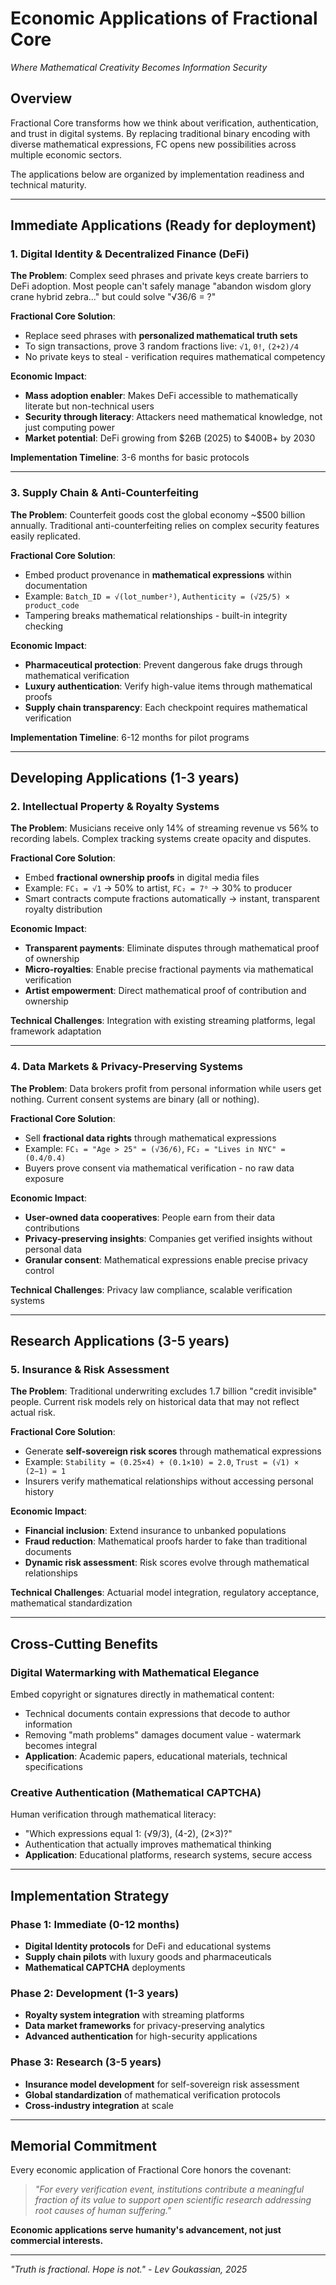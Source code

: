 # Economic Applications of Fractional Core

*Where Mathematical Creativity Becomes Information Security*

## Overview

Fractional Core transforms how we think about verification, authentication, and trust in digital systems. By replacing traditional binary encoding with diverse mathematical expressions, FC opens new possibilities across multiple economic sectors.

The applications below are organized by implementation readiness and technical maturity.

---

## **Immediate Applications** (Ready for deployment)

### 1. Digital Identity & Decentralized Finance (DeFi)

**The Problem**: Complex seed phrases and private keys create barriers to DeFi adoption. Most people can't safely manage "abandon wisdom glory crane hybrid zebra..." but could solve "√36/6 = ?"

**Fractional Core Solution**:
- Replace seed phrases with **personalized mathematical truth sets**
- To sign transactions, prove 3 random fractions live: `√1`, `0!`, `(2+2)/4`
- No private keys to steal - verification requires mathematical competency

**Economic Impact**:
- **Mass adoption enabler**: Makes DeFi accessible to mathematically literate but non-technical users
- **Security through literacy**: Attackers need mathematical knowledge, not just computing power
- **Market potential**: DeFi growing from $26B (2025) to $400B+ by 2030

**Implementation Timeline**: 3-6 months for basic protocols

---

### 3. Supply Chain & Anti-Counterfeiting

**The Problem**: Counterfeit goods cost the global economy ~$500 billion annually. Traditional anti-counterfeiting relies on complex security features easily replicated.

**Fractional Core Solution**:
- Embed product provenance in **mathematical expressions** within documentation
- Example: `Batch_ID = √(lot_number²)`, `Authenticity = (√25/5) × product_code`
- Tampering breaks mathematical relationships - built-in integrity checking

**Economic Impact**:
- **Pharmaceutical protection**: Prevent dangerous fake drugs through mathematical verification
- **Luxury authentication**: Verify high-value items through mathematical proofs
- **Supply chain transparency**: Each checkpoint requires mathematical verification

**Implementation Timeline**: 6-12 months for pilot programs

---

## **Developing Applications** (1-3 years)

### 2. Intellectual Property & Royalty Systems

**The Problem**: Musicians receive only 14% of streaming revenue vs 56% to recording labels. Complex tracking systems create opacity and disputes.

**Fractional Core Solution**:
- Embed **fractional ownership proofs** in digital media files
- Example: `FC₁ = √1` → 50% to artist, `FC₂ = 7⁰` → 30% to producer
- Smart contracts compute fractions automatically → instant, transparent royalty distribution

**Economic Impact**:
- **Transparent payments**: Eliminate disputes through mathematical proof of ownership
- **Micro-royalties**: Enable precise fractional payments via mathematical verification
- **Artist empowerment**: Direct mathematical proof of contribution and ownership

**Technical Challenges**: Integration with existing streaming platforms, legal framework adaptation

---

### 4. Data Markets & Privacy-Preserving Systems

**The Problem**: Data brokers profit from personal information while users get nothing. Current consent systems are binary (all or nothing).

**Fractional Core Solution**:
- Sell **fractional data rights** through mathematical expressions
- Example: `FC₁ = "Age > 25" = (√36/6)`, `FC₂ = "Lives in NYC" = (0.4/0.4)`
- Buyers prove consent via mathematical verification - no raw data exposure

**Economic Impact**:
- **User-owned data cooperatives**: People earn from their data contributions
- **Privacy-preserving insights**: Companies get verified insights without personal data
- **Granular consent**: Mathematical expressions enable precise privacy control

**Technical Challenges**: Privacy law compliance, scalable verification systems

---

## **Research Applications** (3-5 years)

### 5. Insurance & Risk Assessment

**The Problem**: Traditional underwriting excludes 1.7 billion "credit invisible" people. Current risk models rely on historical data that may not reflect actual risk.

**Fractional Core Solution**:
- Generate **self-sovereign risk scores** through mathematical expressions
- Example: `Stability = (0.25×4) + (0.1×10) = 2.0`, `Trust = (√1) × (2−1) = 1`
- Insurers verify mathematical relationships without accessing personal history

**Economic Impact**:
- **Financial inclusion**: Extend insurance to unbanked populations
- **Fraud reduction**: Mathematical proofs harder to fake than traditional documents
- **Dynamic risk assessment**: Risk scores evolve through mathematical relationships

**Technical Challenges**: Actuarial model integration, regulatory acceptance, mathematical standardization

---

## **Cross-Cutting Benefits**

### Digital Watermarking with Mathematical Elegance
Embed copyright or signatures directly in mathematical content:
- Technical documents contain expressions that decode to author information
- Removing "math problems" damages document value - watermark becomes integral
- **Application**: Academic papers, educational materials, technical specifications

### Creative Authentication (Mathematical CAPTCHA)
Human verification through mathematical literacy:
- "Which expressions equal 1: (√9/3), (4-2), (2×3)?" 
- Authentication that actually improves mathematical thinking
- **Application**: Educational platforms, research systems, secure access

---

## Implementation Strategy

### Phase 1: Immediate (0-12 months)
- **Digital Identity protocols** for DeFi and educational systems
- **Supply chain pilots** with luxury goods and pharmaceuticals
- **Mathematical CAPTCHA** deployments

### Phase 2: Development (1-3 years)  
- **Royalty system integration** with streaming platforms
- **Data market frameworks** for privacy-preserving analytics
- **Advanced authentication** for high-security applications

### Phase 3: Research (3-5 years)
- **Insurance model development** for self-sovereign risk assessment
- **Global standardization** of mathematical verification protocols
- **Cross-industry integration** at scale

---

## Memorial Commitment

Every economic application of Fractional Core honors the covenant:
> *"For every verification event, institutions contribute a meaningful fraction of its value to support open scientific research addressing root causes of human suffering."*

**Economic applications serve humanity's advancement, not just commercial interests.**

---

*"Truth is fractional. Hope is not." - Lev Goukassian, 2025*
